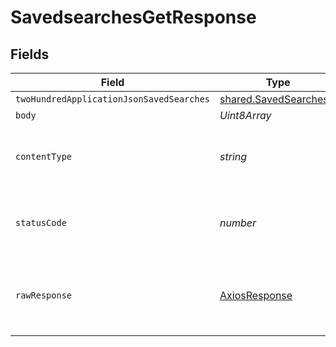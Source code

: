 # SavedsearchesGetResponse


## Fields

| Field                                                                 | Type                                                                  | Required                                                              | Description                                                           |
| --------------------------------------------------------------------- | --------------------------------------------------------------------- | --------------------------------------------------------------------- | --------------------------------------------------------------------- |
| `twoHundredApplicationJsonSavedSearches`                              | [shared.SavedSearches](../../../sdk/models/shared/savedsearches.md)[] | :heavy_minus_sign:                                                    | OK                                                                    |
| `body`                                                                | *Uint8Array*                                                          | :heavy_minus_sign:                                                    | N/A                                                                   |
| `contentType`                                                         | *string*                                                              | :heavy_check_mark:                                                    | HTTP response content type for this operation                         |
| `statusCode`                                                          | *number*                                                              | :heavy_check_mark:                                                    | HTTP response status code for this operation                          |
| `rawResponse`                                                         | [AxiosResponse](https://axios-http.com/docs/res_schema)               | :heavy_check_mark:                                                    | Raw HTTP response; suitable for custom response parsing               |